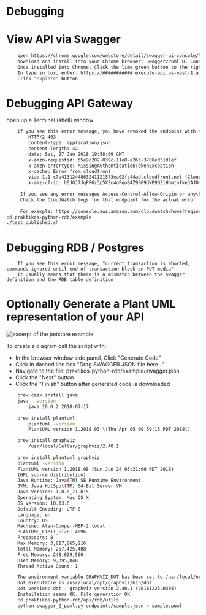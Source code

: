 Debugging
=========

# View API via Swagger

```bash
    open https://chrome.google.com/webstore/detail/swagger-ui-console/ljlmonadebogfjabhkppkoohjkjclfai?hl=en
    download and install into your Chrome browser: Swagger2Puml UI Console
    Once installed into Chrome, Click the lime green button to the right of the URL input area 
    In type in box, enter: https://###########.execute-api.us-east-1.amazonaws.com/v1/swagger
    Click "explore" button
```

# Debugging API Gateway
open up a Terminal (shell) window

```bash
    If you see this error message, you have envoked the endpoint with the incorrect hppt verb (GET/PUT/POST/DELETE)
        HTTP/2 403 
        content-type: application/json
        content-length: 42
        date: Sat, 27 Jan 2018 19:58:09 GMT
        x-amzn-requestid: 65e9c202-039c-11e8-a263-3708ed51d1ef
        x-amzn-errortype: MissingAuthenticationTokenException
        x-cache: Error from cloudfront
        via: 1.1 c7b4131244863241121573ea02fc44ad.cloudfront.net (CloudFront)
        x-amz-cf-id: hSJGJ7JgPFGz3p5XZc4oFqo84Z9S09dYB9QZiHhmtnfkeJAJ0-GhKA==
        
     If you see any error messages Access-Control-Allow-Origin or anything CORS related, it is a red herring!
     Check the CloudWatch logs for that endpoint for the actual error. 
     
     For example: https://console.aws.amazon.com/cloudwatch/home?region=us-east-1#logs:
cd praktikos-python-rdb/example
./test_published.sh
```

# Debugging RDB / Postgres 

```
    If you see this error message, "current transaction is aborted, commands ignored until end of transaction block on PUT media"
	It usually means that there is a mismatch between the swagger definition and the RDB table definition
```


# Optionally Generate a Plant UML representation of your API

![excerpt of the petstore example](petstore_example/swagger.png)


To create a diagram call the script with:
   * In the browser window side panel, Click "Generate Code"
   * Click in dashed line box "Drag SWAGGER JSON file here..."
   * Navigate to the file: praktikos-python-rdb/example/swagger.json
   * Click the "Next" button
   * Click the "Finish" button after generated code is downloaded

```bash
    brew cask install java
    java --version
        java 10.0.2 2018-07-17
        
    brew install plantuml
        plantuml -version
        PlantUML version 1.2018.03 \(Thu Apr 05 09:59:15 PDT 2018\)

    brew install graphviz
        /usr/local/Cellar/graphviz/2.40.1
        
    brew install plantuml graphviz
    plantuml -version
    PlantUML version 1.2018.08 (Sun Jun 24 05:31:00 PDT 2018)
    (GPL source distribution)
    Java Runtime: Java(TM) SE Runtime Environment
    JVM: Java HotSpot(TM) 64-Bit Server VM
    Java Version: 1.8.0_71-b15
    Operating System: Mac OS X
    OS Version: 10.13.6
    Default Encoding: UTF-8
    Language: en
    Country: US
    Machine: Alan-Cooper-MBP-2.local
    PLANTUML_LIMIT_SIZE: 4096
    Processors: 8
    Max Memory: 3,817,865,216
    Total Memory: 257,425,408
    Free Memory: 248,029,560
    Used Memory: 9,395,848
    Thread Active Count: 1

    The environment variable GRAPHVIZ_DOT has been set to /usr/local/opt/graphviz/bin/dot
    Dot executable is /usr/local/opt/graphviz/bin/dot
    Dot version: dot - graphviz version 2.40.1 (20161225.0304)
    Installation seems OK. File generation OK    
    cd praktikos-python-rdb/api/rdb/utils
    python swagger_2_puml.py endpoints/sample.json > sample.puml
```
